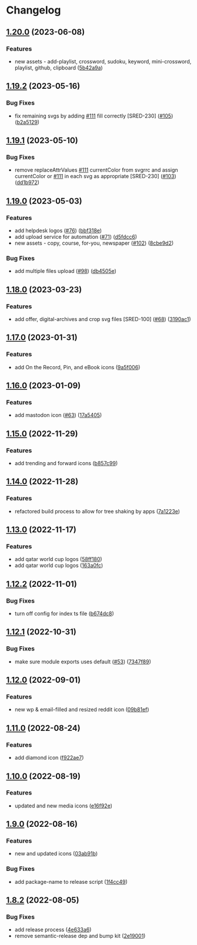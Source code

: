 # Changelog

## [1.20.0](https://github.com/washingtonpost/wpds-assets-manager/compare/v1.19.2...v1.20.0) (2023-06-08)


### Features

* new assets - add-playlist, crossword, sudoku, keyword, mini-crossword, playlist, github, clipboard ([5b42a9a](https://github.com/washingtonpost/wpds-assets-manager/commit/5b42a9aa9ff5caf4d6bebfbaa71e667ae99c5c24))

## [1.19.2](https://github.com/washingtonpost/wpds-assets-manager/compare/v1.19.1...v1.19.2) (2023-05-16)


### Bug Fixes

* fix remaining svgs by adding [#111](https://github.com/washingtonpost/wpds-assets-manager/issues/111) fill correctly [SRED-230] ([#105](https://github.com/washingtonpost/wpds-assets-manager/issues/105)) ([b2a5129](https://github.com/washingtonpost/wpds-assets-manager/commit/b2a5129096f5377a7c12c4c32ab03acb9c02d0b0))

## [1.19.1](https://github.com/washingtonpost/wpds-assets-manager/compare/v1.19.0...v1.19.1) (2023-05-10)


### Bug Fixes

* remove replaceAttrValues [#111](https://github.com/washingtonpost/wpds-assets-manager/issues/111) currentColor from svgrrc and assign currentColor or [#111](https://github.com/washingtonpost/wpds-assets-manager/issues/111) in each svg as appropriate [SRED-230] ([#103](https://github.com/washingtonpost/wpds-assets-manager/issues/103)) ([dd1b972](https://github.com/washingtonpost/wpds-assets-manager/commit/dd1b972c515e2890de67518f1ebb5c34153e082e))

## [1.19.0](https://github.com/washingtonpost/wpds-assets-manager/compare/v1.18.0...v1.19.0) (2023-05-03)


### Features

* add helpdesk logos ([#76](https://github.com/washingtonpost/wpds-assets-manager/issues/76)) ([bbf318e](https://github.com/washingtonpost/wpds-assets-manager/commit/bbf318edfd6910454a7e36d23ffaf92c55e5bcc0))
* add upload service for automation ([#71](https://github.com/washingtonpost/wpds-assets-manager/issues/71)) ([d5fdcc6](https://github.com/washingtonpost/wpds-assets-manager/commit/d5fdcc68624e9a34be2643d1c01a5079a2e41f0d))
* new assets - copy, course, for-you, newspaper ([#102](https://github.com/washingtonpost/wpds-assets-manager/issues/102)) ([8cbe9d2](https://github.com/washingtonpost/wpds-assets-manager/commit/8cbe9d2964e139129b0579f01684f01b2cdac103))


### Bug Fixes

* add multiple files upload ([#98](https://github.com/washingtonpost/wpds-assets-manager/issues/98)) ([db4505e](https://github.com/washingtonpost/wpds-assets-manager/commit/db4505e5961f978f42e1c8473e1fd6218e86ea2a))

## [1.18.0](https://github.com/washingtonpost/wpds-assets-manager/compare/v1.17.0...v1.18.0) (2023-03-23)

### Features

- add offer, digital-archives and crop svg files [SRED-100] ([#68](https://github.com/washingtonpost/wpds-assets-manager/issues/68)) ([3190ac1](https://github.com/washingtonpost/wpds-assets-manager/commit/3190ac1444b8f237b9c0ea9c3bef245cd6c5f94d))

## [1.17.0](https://github.com/washingtonpost/wpds-assets-manager/compare/v1.16.0...v1.17.0) (2023-01-31)

### Features

- add On the Record, Pin, and eBook icons ([9a5f006](https://github.com/washingtonpost/wpds-assets-manager/commit/9a5f0065ae8287754618ab8d5cf9a65b25e6b62c))

## [1.16.0](https://github.com/washingtonpost/wpds-assets-manager/compare/v1.15.0...v1.16.0) (2023-01-09)

### Features

- add mastodon icon ([#63](https://github.com/washingtonpost/wpds-assets-manager/issues/63)) ([17a5405](https://github.com/washingtonpost/wpds-assets-manager/commit/17a5405f35a15414dd66413303d354c6cc0c7f31))

## [1.15.0](https://github.com/washingtonpost/wpds-assets-manager/compare/v1.14.0...v1.15.0) (2022-11-29)

### Features

- add trending and forward icons ([b857c99](https://github.com/washingtonpost/wpds-assets-manager/commit/b857c99d2a14bb8adec66ec482e5398e74d872e7))

## [1.14.0](https://github.com/washingtonpost/wpds-assets-manager/compare/v1.13.0...v1.14.0) (2022-11-28)

### Features

- refactored build process to allow for tree shaking by apps ([7a1223e](https://github.com/washingtonpost/wpds-assets-manager/commit/7a1223eb092465ebf1a2adca6c75547fbab4a7fd))

## [1.13.0](https://github.com/washingtonpost/wpds-assets-manager/compare/v1.12.2...v1.13.0) (2022-11-17)

### Features

- add qatar world cup logos ([58ff180](https://github.com/washingtonpost/wpds-assets-manager/commit/58ff180843f5ff2872f427e9195b5bc92c98da1a))
- add qatar world cup logos ([163a0fc](https://github.com/washingtonpost/wpds-assets-manager/commit/163a0fcd74a44fdfe6956dd9c9131b7ba4f7b504))

## [1.12.2](https://github.com/washingtonpost/wpds-assets-manager/compare/v1.12.1...v1.12.2) (2022-11-01)

### Bug Fixes

- turn off config for index ts file ([b674dc8](https://github.com/washingtonpost/wpds-assets-manager/commit/b674dc84e3b76c18f0a4bc956c259bc23348f70d))

## [1.12.1](https://github.com/washingtonpost/wpds-assets-manager/compare/v1.12.0...v1.12.1) (2022-10-31)

### Bug Fixes

- make sure module exports uses default ([#53](https://github.com/washingtonpost/wpds-assets-manager/issues/53)) ([7347f89](https://github.com/washingtonpost/wpds-assets-manager/commit/7347f894fe8c6821d2af8f23016ce36cdddb91ed))

## [1.12.0](https://github.com/washingtonpost/wpds-assets-manager/compare/v1.11.0...v1.12.0) (2022-09-01)

### Features

- new wp & email-filled and resized reddit icon ([09b81ef](https://github.com/washingtonpost/wpds-assets-manager/commit/09b81ef68d52862a3f6b4e12dc0e08297246c64d))

## [1.11.0](https://github.com/washingtonpost/wpds-assets-manager/compare/v1.10.0...v1.11.0) (2022-08-24)

### Features

- add diamond icon ([f922ae7](https://github.com/washingtonpost/wpds-assets-manager/commit/f922ae7be1b17b21a12ec6d78ce3ddc8ab029b02))

## [1.10.0](https://github.com/washingtonpost/wpds-assets-manager/compare/v1.9.0...v1.10.0) (2022-08-19)

### Features

- updated and new media icons ([e16f92e](https://github.com/washingtonpost/wpds-assets-manager/commit/e16f92e10b852fc0d9fdf5f5bdcfd29e89d660ec))

## [1.9.0](https://github.com/washingtonpost/wpds-assets-manager/compare/v1.8.2...v1.9.0) (2022-08-16)

### Features

- new and updated icons ([03ab91b](https://github.com/washingtonpost/wpds-assets-manager/commit/03ab91ba2a09b6bca45be053f2d1c19f7aff00b8))

### Bug Fixes

- add package-name to release script ([1f4cc49](https://github.com/washingtonpost/wpds-assets-manager/commit/1f4cc49d7ceb3f0ddb499997c9f30bbaf2d2c07a))

## [1.8.2](https://github.com/washingtonpost/wpds-assets-manager/compare/v1.8.1...v1.8.2) (2022-08-05)

### Bug Fixes

- add release process ([4e633a6](https://github.com/washingtonpost/wpds-assets-manager/commit/4e633a6bae1bc39bddb3a091e6a1a9b839ed93df))
- remove semantic-release dep and bump kit ([2e19001](https://github.com/washingtonpost/wpds-assets-manager/commit/2e19001ff8093ce55348be275ea9461dfd56edbb))
